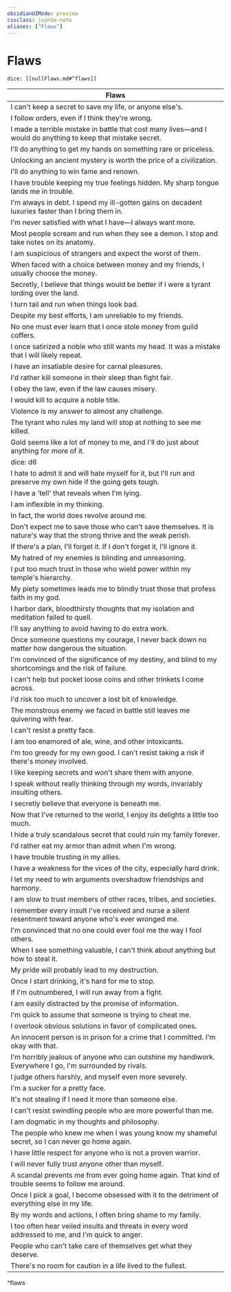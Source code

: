 ```yaml
---
obsidianUIMode: preview
cssclass: json5e-note
aliases: ["Flaws"]
---
```

# Flaws

`dice: [[nullFlaws.md#^flaws]]`

| Flaws |
|-------|
| I can't keep a secret to save my life, or anyone else's. |
| I follow orders, even if I think they're wrong. |
| I made a terrible mistake in battle that cost many lives—and I would do anything to keep that mistake secret. |
| I'll do anything to get my hands on something rare or priceless. |
| Unlocking an ancient mystery is worth the price of a civilization. |
| I'll do anything to win fame and renown. |
| I have trouble keeping my true feelings hidden. My sharp tongue lands me in trouble. |
| I'm always in debt. I spend my ill-gotten gains on decadent luxuries faster than I bring them in. |
| I'm never satisfied with what I have—I always want more. |
| Most people scream and run when they see a demon. I stop and take notes on its anatomy. |
| I am suspicious of strangers and expect the worst of them. |
| When faced with a choice between money and my friends, I usually choose the money. |
| Secretly, I believe that things would be better if I were a tyrant lording over the land. |
| I turn tail and run when things look bad. |
| Despite my best efforts, I am unreliable to my friends. |
| No one must ever learn that I once stole money from guild coffers. |
| I once satirized a noble who still wants my head. It was a mistake that I will likely repeat. |
| I have an insatiable desire for carnal pleasures. |
| I'd rather kill someone in their sleep than fight fair. |
| I obey the law, even if the law causes misery. |
| I would kill to acquire a noble title. |
|  Violence is my answer to almost any challenge. |
| The tyrant who rules my land will stop at nothing to see me killed. |
| Gold seems like a lot of money to me, and I'll do just about anything for more of it. |
| dice: d6 | Flaw |
| I hate to admit it and will hate myself for it, but I'll run and preserve my own hide if the going gets tough. |
| I have a 'tell' that reveals when I'm lying. |
| I am inflexible in my thinking. |
| In fact, the world does revolve around me. |
|  Don't expect me to save those who can't save themselves. It is nature's way that the strong thrive and the weak perish. |
| If there's a plan, I'll forget it. If I don't forget it, I'll ignore it. |
| My hatred of my enemies is blinding and unreasoning. |
| I put too much trust in those who wield power within my temple's hierarchy. |
| My piety sometimes leads me to blindly trust those that profess faith in my god. |
| I harbor dark, bloodthirsty thoughts that my isolation and meditation failed to quell. |
| I'll say anything to avoid having to do extra work. |
| Once someone questions my courage, I never back down no matter how dangerous the situation. |
| I'm convinced of the significance of my destiny, and blind to my shortcomings and the risk of failure. |
| I can't help but pocket loose coins and other trinkets I come across. |
| I'd risk too much to uncover a lost bit of knowledge. |
| The monstrous enemy we faced in battle still leaves me quivering with fear. |
| I can't resist a pretty face. |
| I am too enamored of ale, wine, and other intoxicants. |
| I'm too greedy for my own good. I can't resist taking a risk if there's money involved. |
| I like keeping secrets and won't share them with anyone. |
| I speak without really thinking through my words, invariably insulting others. |
| I secretly believe that everyone is beneath me. |
| Now that I've returned to the world, I enjoy its delights a little too much. |
| I hide a truly scandalous secret that could ruin my family forever. |
| I'd rather eat my armor than admit when I'm wrong. |
| I have trouble trusting in my allies. |
| I have a weakness for the vices of the city, especially hard drink. |
| I let my need to win arguments overshadow friendships and harmony. |
| I am slow to trust members of other races, tribes, and societies. |
| I remember every insult I've received and nurse a silent resentment toward anyone who's ever wronged me. |
| I'm convinced that no one could ever fool me the way I fool others. |
| When I see something valuable, I can't think about anything but how to steal it. |
| My pride will probably lead to my destruction. |
| Once I start drinking, it's hard for me to stop. |
| If I'm outnumbered, I will run away from a fight. |
| I am easily distracted by the promise of information. |
| I'm quick to assume that someone is trying to cheat me. |
| I overlook obvious solutions in favor of complicated ones. |
| An innocent person is in prison for a crime that I committed. I'm okay with that. |
| I'm horribly jealous of anyone who can outshine my handiwork. Everywhere I go, I'm surrounded by rivals. |
| I judge others harshly, and myself even more severely. |
| I'm a sucker for a pretty face. |
| It's not stealing if I need it more than someone else. |
| I can't resist swindling people who are more powerful than me. |
| I am dogmatic in my thoughts and philosophy. |
| The people who knew me when I was young know my shameful secret, so I can never go home again. |
| I have little respect for anyone who is not a proven warrior. |
| I will never fully trust anyone other than myself. |
| A scandal prevents me from ever going home again. That kind of trouble seems to follow me around. |
| Once I pick a goal, I become obsessed with it to the detriment of everything else in my life. |
| By my words and actions, I often bring shame to my family. |
| I too often hear veiled insults and threats in every word addressed to me, and I'm quick to anger. |
| People who can't take care of themselves get what they deserve. |
| There's no room for caution in a life lived to the fullest. |
^flaws